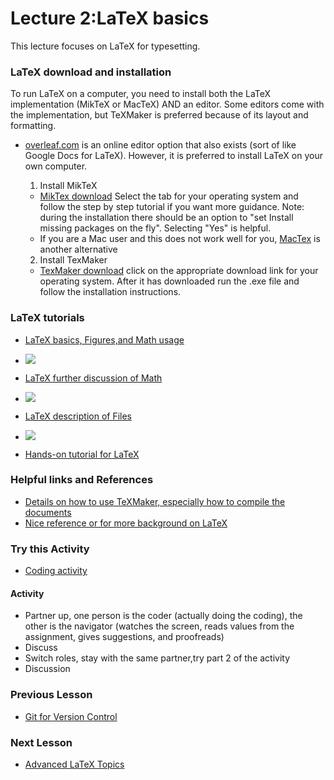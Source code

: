 # **Lecture 2:LaTeX basics**

This lecture focuses on LaTeX for typesetting.

### **LaTeX download and installation**
To run LaTeX on a computer, you need to install both the LaTeX implementation (MikTeX or MacTeX) AND an editor. 
Some editors come with the implementation, but TeXMaker is preferred because of its layout and formatting.

* [overleaf.com](overleaf.com) is an online editor option that also exists (sort of like Google Docs for LaTeX). 
  However, it is preferred to install LaTeX on your own computer.

  1. Install MikTeX
    * [MikTex download](https://miktex.org/download) Select the tab for your operating system and follow the step by step tutorial if 
     you want more guidance. Note: during the installation there should be an option to 
     "set Install missing packages on the fly". Selecting "Yes" is helpful.
    * If you are a Mac user and this does not work well for you, [MacTex](http://www.tug.org/mactex/) is another alternative
  2. Install TexMaker
    * [TexMaker download](https://www.xm1math.net/texmaker/download.html) click on the appropriate download link for your       operating system.
      After it has downloaded run the .exe file and follow the installation instructions.
      
      
### **LaTeX tutorials**
 * [LaTeX basics, Figures,and Math usage](https://www.youtube.com/watch?v=2SE4oedooUM&feature=emb_title)
 
 * [![](http://img.youtube.com/vi/2SE4oedooUM/0.jpg)](http://www.youtube.com/watch?v=2SE4oedooUM "LaTeX basics fig and bib")

 * [LaTeX further discussion of Math](https://www.youtube.com/watch?v=6Wx8wb19wUM&feature=emb_title)
 
 * [![](http://img.youtube.com/vi/6Wx8wb19wUM/0.jpg)](http://www.youtube.com/watch?v=6Wx8wb19wUM "LaTeX basics math")
 
 * [LaTeX description of Files](https://www.youtube.com/watch?time_continue=1&v=n2l9VYJwJK4&feature=emb_title)
 
 * [![](http://img.youtube.com/vi/n2l9VYJwJK4/0.jpg)](http://www.youtube.com/watch?v=n2l9VYJwJK4 "LaTeX files descriptions")
 
 * [Hands-on tutorial for LaTeX](https://www.latex-tutorial.com/tutorials/)
 
 
### **Helpful links and References**
  * [Details on how to use TeXMaker, especially how to compile the documents](https://www.xm1math.net/texmaker/doc.html)
  * [Nice reference or for more background on LaTeX](http://ctan.mirrors.hoobly.com/info/lshort/english/lshort.pdf)
  
  
### **Try this Activity**
* [Coding activity](https://github.com/ashleefv/ApplNumComp/blob/master/LaTeX%20basics%20activity.pdf)
  
#### Activity
* Partner up, one person is the coder (actually doing the coding), the other is the navigator (watches the screen, reads values from the assignment, gives suggestions, and proofreads)
* Discuss
* Switch roles, stay with the same partner,try part 2 of the activity
* Discussion

### **Previous Lesson**
* [Git for Version Control](/L01:%20Git%20for%20Version%20Control.md)

### **Next Lesson**
* [Advanced LaTeX Topics](/L03:%20Advanced%20LaTeX%20Topics.md)
